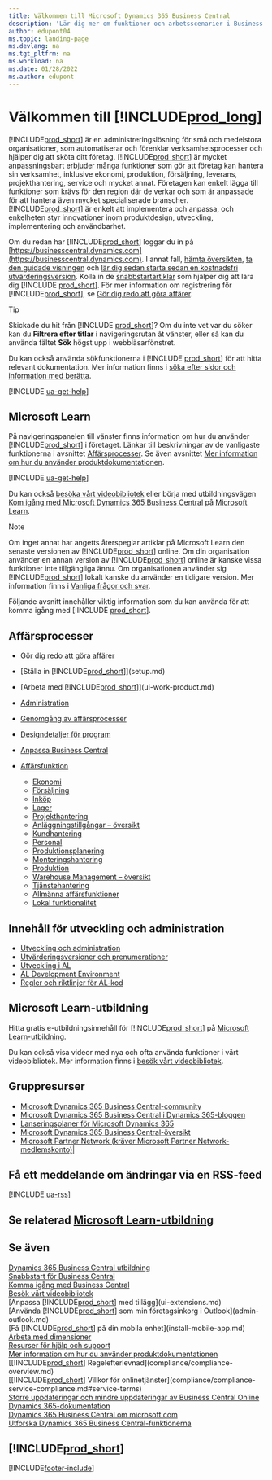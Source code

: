 ```yaml
---
title: Välkommen till Microsoft Dynamics 365 Business Central
description: 'Lär dig mer om funktioner och arbetsscenarier i Business central som gör det möjligt för företag att hantera sin verksamhet, inklusive ekonomi, tillverkning, försäljning, leverans, projekthantering, service m.m.'
author: edupont04
ms.topic: landing-page
ms.devlang: na
ms.tgt_pltfrm: na
ms.workload: na
ms.date: 01/28/2022
ms.author: edupont
---
```

# Välkommen till [!INCLUDE[prod_long](includes/prod_long.md)]

[!INCLUDE[prod_short](includes/prod_short.md)] är en administreringslösning för små och medelstora organisationer, som automatiserar och förenklar verksamhetsprocesser och hjälper dig att sköta ditt företag. [!INCLUDE[prod_short](includes/prod_short.md)] är mycket anpassningsbart erbjuder många funktioner som gör att företag kan hantera sin verksamhet, inklusive ekonomi, produktion, försäljning, leverans, projekthantering, service och mycket annat. Företagen kan enkelt lägga till funktioner som krävs för den region där de verkar och som är anpassade för att hantera även mycket specialiserade branscher. [!INCLUDE[prod_short](includes/prod_short.md)] är enkelt att implementera och anpassa, och enkelheten styr innovationer inom produktdesign, utveckling, implementering och användbarhet.  

Om du redan har [!INCLUDE[prod_short](includes/prod_short.md)] loggar du in på [https://businesscentral.dynamics.com](https://businesscentral.dynamics.com). I annat fall, [hämta översikten](https://dynamics.microsoft.com/business-central/overview/), [ta den guidade visningen](https://dynamics.microsoft.com/en-us/guidedtour/dynamics/business-central/1/1) och [lär dig sedan starta sedan en kostnadsfri utvärderingsversion](trial-signup.md). Kolla in de [snabbstartartiklar](quick-start-business-central.md) som hjälper dig att lära dig [!INCLUDE [prod_short](includes/prod_short.md)]. För mer information om registrering för [!INCLUDE[prod_short](includes/prod_short.md)], se [Gör dig redo att göra affärer](ui-get-ready-business.md).  

> [!TIP]
> Skickade du hit från [!INCLUDE [prod_short](includes/prod_short.md)]? Om du inte vet var du söker kan du **Filtrera efter titlar** i navigeringsrutan åt vänster, eller så kan du använda fältet **Sök** högst upp i webbläsarfönstret.  
>
> Du kan också använda sökfunktionerna i [!INCLUDE [prod_short](includes/prod_short.md)] för att hitta relevant dokumentation. Mer information finns i [söka efter sidor och information med berätta](ui-search.md).

[!INCLUDE [ua-get-help](includes/ua-get-help.md)]

## Microsoft Learn

På navigeringspanelen till vänster finns information om hur du använder [!INCLUDE[prod_short](includes/prod_short.md)] i företaget. Länkar till beskrivningar av de vanligaste funktionerna i avsnittet [Affärsprocesser](#business-processes). Se även avsnittet [Mer information om hur du använder produktdokumentationen](product-help-and-support.md#learn-more-using-the-product-documentation).

[!INCLUDE [ua-get-help](includes/ua-get-help.md)]

Du kan också [besöka vårt videobibliotek](across-videos.md) eller börja med utbildningsvägen [Kom igång med Microsoft Dynamics 365 Business Central](/training/paths/get-started-dynamics-365-business-central/) på [Microsoft Learn](/training/dynamics365/business-central?WT.mc_id=dyn365bc_landingpage-docs).  

> [!NOTE]
> Om inget annat har angetts återspeglar artiklar på Microsoft Learn den senaste versionen av [!INCLUDE[prod_short](includes/prod_short.md)] online. Om din organisation använder en annan version av [!INCLUDE[prod_short](includes/prod_short.md)] online är kanske vissa funktioner inte tillgängliga ännu. Om organisationen använder sig [!INCLUDE[prod_short](includes/prod_short.md)] lokalt kanske du använder en tidigare version. Mer information finns i [Vanliga frågor och svar](across-faq.yml).

Följande avsnitt innehåller viktig information som du kan använda för att komma igång med [!INCLUDE [prod_short](includes/prod_short.md)].  

## Affärsprocesser

- [Gör dig redo att göra affärer](ui-get-ready-business.md)
- [Ställa in [!INCLUDE[prod_short](includes/prod_short.md)]](setup.md)
- [Arbeta med [!INCLUDE[prod_short](includes/prod_short.md)]](ui-work-product.md)
- [Administration](admin-setup-and-administration.md)
- [Genomgång av affärsprocesser](walkthrough-business-process-walkthroughs.md)
- [Designdetaljer för program](design-details-application-design.md)
- [Anpassa Business Central](ui-customizing-overview.md)
- [Affärsfunktion](across-business-functionality.md)

  - [Ekonomi](finance.md)
  - [Försäljning](sales-manage-sales.md)
  - [Inköp](purchasing-manage-purchasing.md)
  - [Lager](inventory-manage-inventory.md)
  - [Projekthantering](projects-manage-projects.md)
  - [Anläggningstillgångar – översikt](fa-manage.md)
  - [Kundhantering](marketing-relationship-management.md)
  - [Personal](hr-manage-human-resources.md)
  - [Produktionsplanering](production-planning.md)
  - [Monteringshantering](assembly-assemble-items.md)
  - [Produktion](production-manage-manufacturing.md)
  - [Warehouse Management – översikt](design-details-warehouse-management.md)  
  - [Tjänstehantering](service-service.md)
  - [Allmänna affärsfunktioner](ui-across-business-areas.md)
  - [Lokal funktionalitet](about-localization.md)

## Innehåll för utveckling och administration

- [Utveckling och administration](/dynamics365/business-central/dev-itpro/index)
- [Utvärderingsversioner och prenumerationer](/dynamics365/business-central/dev-itpro/administration/trials-subscriptions)  
- [Utveckling i AL](/dynamics365/business-central/dev-itpro/developer/devenv-dev-overview)
- [AL Development Environment](/dynamics365/business-central/dev-itpro/developer/devenv-reference-overview)
- [Regler och riktlinjer för AL-kod](/dynamics365/business-central/dev-itpro/compliance/apptest-overview)

## Microsoft Learn-utbildning

Hitta gratis e-utbildningsinnehåll för [!INCLUDE[prod_short](includes/prod_short.md)] på [Microsoft Learn-utbildning](/training/dynamics365/business-central?WT.mc_id=dyn365bc_landingpage-docs).

Du kan också visa videor med nya och ofta använda funktioner i vårt videobibliotek. Mer information finns i [besök vårt videobibliotek](across-videos.md).  

## Gruppresurser

- [Microsoft Dynamics 365 Business Central-community](https://community.dynamics.com/business)
- [Microsoft Dynamics 365 Business Central i Dynamics 365-bloggen](https://cloudblogs.microsoft.com/dynamics365/it/product/business-central/)
- [Lanseringsplaner för Microsoft Dynamics 365](/dynamics365/release-plans/)
- [Microsoft Dynamics 365 Business Central-översikt](https://dynamics.microsoft.com/roadmap/business-central/)
- [Microsoft Partner Network \(kräver Microsoft Partner Network-medlemskonto\)](https://mspartner.microsoft.com/en/us/windows/index.aspx)|  

## Få ett meddelande om ändringar via en RSS-feed

[!INCLUDE [ua-rss](includes/ua-rss.md)]  

## Se relaterad [Microsoft Learn-utbildning](/training/dynamics365/business-central?WT.mc_id=dyn365bc_landingpage-docs)

## Se även

[Dynamics 365 Business Central utbildning](/training/dynamics365/business-central?WT.mc_id=dyn365bc_landingpage-docs)  
[Snabbstart för Business Central](quick-start-business-central.md)  
[Komma igång med Business Central](ui-get-ready-business.md)  
[Besök vårt videobibliotek](across-videos.md)  
[Anpassa [!INCLUDE[prod_short](includes/prod_short.md)] med tillägg](ui-extensions.md)  
[Använda [!INCLUDE[prod_short](includes/prod_short.md)] som min företagsinkorg i Outlook](admin-outlook.md)  
[Få [!INCLUDE[prod_short](includes/prod_short.md)] på din mobila enhet](install-mobile-app.md)  
[Arbeta med dimensioner](finance-dimensions.md)  
[Resurser för hjälp och support](product-help-and-support.md)  
[Mer information om hur du använder produktdokumentationen](product-help-and-support.md#learn-more-using-the-product-documentation)  
[[!INCLUDE[prod_short](includes/prod_short.md)] Regelefterlevnad](compliance/compliance-overview.md)  
[[!INCLUDE[prod_short](includes/prod_short.md)] Villkor för onlinetjänster](compliance/compliance-service-compliance.md#service-terms)  
[Större uppdateringar och mindre uppdateringar av Business Central Online](/dynamics365/business-central/dev-itpro/administration/update-rollout-timeline)  
[Dynamics 365-dokumentation](/dynamics365/)  
[Dynamics 365 Business Central om microsoft.com](https://dynamics.microsoft.com/business-central/overview/)  
[Utforska Dynamics 365 Business Central-funktionerna](https://dynamics.microsoft.com/business-central/capabilities/)  

## [!INCLUDE[prod_short](includes/free_trial_md.md)]

[!INCLUDE[footer-include](includes/footer-banner.md)]
